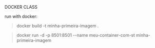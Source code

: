 DOCKER CLASS

run with docker:

> docker build -t minha-primeira-imagem .

> docker run -d -p 8501:8501 --name meu-container-com-st minha-primeira-imagem


